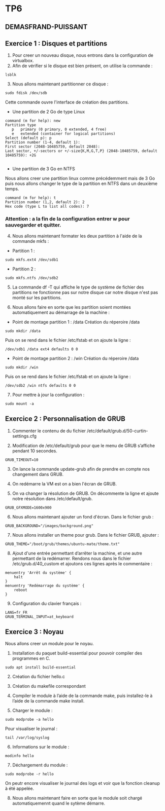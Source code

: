 
#  TP6
 
## DEMASFRAND-PUISSANT

## Exercice 1 : Disques et partitions

1. Pour creer un nouveau disque, nous entrons dans la configuration de virtualbox.
2. Afin de vérifier si le disque est bien présent, on utilise la commande :

```
lsblk
```
3. Nous allons maintenant partitionner ce disque :
```
sudo fdisk /dev/sdb
```
Cette commande ouvre l'interface de création des partitions.
- Une partition de 2 Go de type Linux
```
command (m for help): new
Partition type
   p   primary (0 primary, 0 extended, 4 free)
   e   extended (container for logical partitions)
Select (default p): p
Partition number (1-4, default 1):
First sector (2048-10485759, default 2048):
Last sector, +/-sectors or +/-size{K,M,G,T,P} (2048-10485759, default 10485759): +2G


```

- Une partition de 3 Go en NTFS

Nous allons creer une partition linux comme précédemment mais de 3 Go puis nous allons changer le type de la partition en NTFS dans un deuxième temps.

```
command (m for help): t
Partition number (1,2, default 2): 2
Hex code (type L to list all codes): 7
```
### Attention : a la fin de la configuration entrer w pour sauvegarder et quitter.

4. Nous allons maintenant formater les deux partition à l'aide de la commande mkfs :
- Partition 1 :
```
sudo mkfs.ext4 /dev/sdb1
```

- Partition 2 :
```
sudo mkfs.ntfs /dev/sdb2
```

5. La commande df -T qui affiche le type de système de fichier des partitions ne fonctionne pas sur notre disque car notre disque n'est pas monté sur les partitions.

6. Nous allons faire en sorte que les partition soient montées automatiquement au démarrage de la machine :
- Point de montage partition 1 : /data
Création du réperoire /data
```
sudo mkdir /data
```
Puis on se rend dans le fichier /etc/fstab et on ajoute la ligne :
```
/dev/sdb1 /data ext4 defaults 0 0
```

- Point de montage partition 2 : /win
Création du réperoire /data
```
sudo mkdir /win
```
Puis on se rend dans le fichier /etc/fstab et on ajoute la ligne :
```
/dev/sdb2 /win ntfs defaults 0 0
```

7. Pour mettre à jour la configuration :

```
sudo mount -a
```

## Exercice 2 : Personnalisation de GRUB

1.  Commenter le contenu de du fichier /etc/default/grub.d/50-curtin-settings.cfg

2. Modification de /etc/default/grub pour que le menu de GRUB s’affiche pendant 10 secondes.
```
GRUB_TIMEOUT=10
```
3. On lance la commande update-grub afin de prendre en compte nos changement dans GRUB.

4. On redémarre la VM est on a bien l'écran de GRUB.

5. On va changer la résolution de GRUB. On décommente la ligne et ajoute notre résolution dans /etc/default/grub.

```
GRUB_GFXMODE=1600x900
```

6. Nous allons maintenant ajouter un fond d'écran. Dans le fichier grub :

```
GRUB_BACKGROUND="/images/background.png"
```

7. Nous allons installer un theme pour grub.
Dans le fichier GRUB, ajouter :
```
GRUB_THEME="/boot/grub/themes/ubuntu-mate/theme.txt"
```

8.  Ajout d'une entrée permettant d’arrêter la machine, et une autre permettant de la redémarrer.
Rendons nous dans le fichier /etc/grub.d/40_custom et ajoutons ces lignes après le commentaire :

```
menuentry 'Arrêt du système' {
	halt
}
menuentry 'Redémarrage du système' {
	reboot
}

```

9. Configuration du clavier français :

```
LANG=fr_FR 
GRUB_TERMINAL_INPUT=at_keyboard
``` 

## Exercice 3 : Noyau

Nous allons creer un module pour le noyau.

1. Installation du paquet build-essential pour pouvoir compiler des programmes en C.

```
sudo apt install build-essential
```

2. Création du fichier hello.c

3. Création du makefile correspondant

4. Compiler le module à l’aide de la commande make, puis installez-le à l’aide de la commande make install.

5. Charger le module :

```
sudo modprobe -a hello
```
Pour visualiser le journal :

```
tail /var/log/syslog
```

6. Informations sur le module :

```
modinfo hello
```

7. Déchargement du module :

```
sudo modprobe -r hello
```
On peutr encore visualiser le journal des logs et voir que la fonction cleanup à été appelée.

8. Nous allons maintenant faire en sorte que le module soit chargé automatiquemennt quand le sytème démarre.